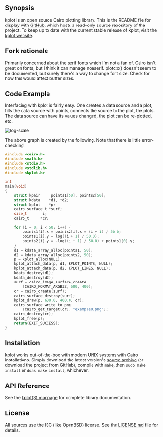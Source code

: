 ## Synopsis

kplot is an open source Cairo plotting library.
This is the README file for display with
[GitHub](https://www.github.com), which hosts a read-only source
repository of the project. 
To keep up to date with the current stable release of kplot, visit the
[kplot website](https://kristaps.bsd.lv/kplot).

## Fork rationale
Primarily concerned about the serif fonts which I'm not a fan of.
Cairo isn't great on fonts, but I think it can manage nonserif.
plotctx() doesn't seem to be documented, but surely there's a way to change
font size. 
Check for how this would affect buffer sizes.

## Code Example

Interfacing with kplot is fairly easy.
One creates a data source and a plot, fills the data source with points,
connects the source to the plot, the plots.
The data source can have its values changed, the plot can be re-plotted,
etc.

![log-scale](https://kristaps.bsd.lv/kplot/example0.png)

The above graph is created by the following.
Note that there is little error-checking!

``` c
#include <cairo.h>
#include <math.h>
#include <stdio.h>
#include <stdlib.h>
#include <kplot.h>
 
int
main(void)
{
	struct kpair	 points1[50], points2[50];
	struct kdata	*d1, *d2;
	struct kplot	*p;
	cairo_surface_t	*surf;
	size_t		 i;
	cairo_t		*cr;
 
	for (i = 0; i < 50; i++) {
		points1[i].x = points2[i].x = (i + 1) / 50.0;
		points1[i].y = log((i + 1) / 50.0);
		points2[i].y = -log((i + 1) / 50.0) + points1[0].y;
	}
	d1 = kdata_array_alloc(points1, 50);
	d2 = kdata_array_alloc(points2, 50);
	p = kplot_alloc(NULL);
	kplot_attach_data(p, d1, KPLOT_POINTS, NULL);
	kplot_attach_data(p, d2, KPLOT_LINES, NULL);
	kdata_destroy(d1);
	kdata_destroy(d2);
	surf = cairo_image_surface_create
		(CAIRO_FORMAT_ARGB32, 600, 400);
	cr = cairo_create(surf);
	cairo_surface_destroy(surf);
	kplot_draw(p, 600.0, 400.0, cr);
	cairo_surface_write_to_png
		(cairo_get_target(cr), "example0.png");
	cairo_destroy(cr);
	kplot_free(p);
	return(EXIT_SUCCESS);
}
```

## Installation

kplot works out-of-the-box with modern UNIX systems with Cairo
installations.
Simply download the latest version's [source
archive](https://kristaps.bsd.lv/kplot/snapshots/kplot.tgz) (or download
the project from GitHub), compile with `make`, then `sudo make install` or
`doas make install`, whichever.

## API Reference

See the [kplot(3) manpage](https://kristaps.bsd.lv/kplot/kplot.3.html) for
complete library documentation.

## License

All sources use the ISC (like OpenBSD) license.
See the [LICENSE.md](LICENSE.md) file for details.
